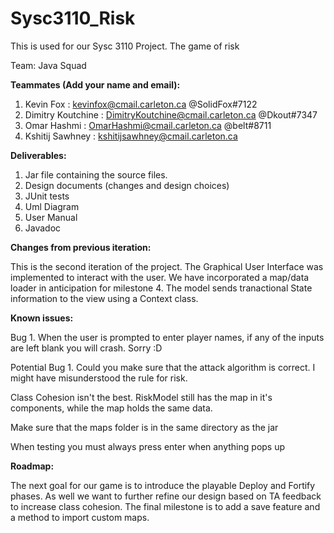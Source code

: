 # Sysc3110_Risk
This is used for our Sysc 3110 Project. The game of risk

Team: Java Squad


__Teammates (Add your name and email):__
1. Kevin Fox : kevinfox@cmail.carleton.ca @SolidFox#7122
2. Dimitry Koutchine : DimitryKoutchine@cmail.carleton.ca @Dkout#7347
3. Omar Hashmi : OmarHashmi@cmail.carleton.ca @belt#8711
4. Kshitij Sawhney : kshitijsawhney@cmail.carleton.ca

__Deliverables:__
1. Jar file containing the source files.
2. Design documents (changes and design choices)
3. JUnit tests
4. Uml Diagram 
5. User Manual
6. Javadoc 

__Changes from previous iteration:__

This is the second iteration of the project. The Graphical User Interface was implemented to interact with the user.
We have incorporated a map/data loader in anticipation for milestone 4. 
The model sends tranactional State information to the view using a Context class.

__Known issues:__

Bug 1. When the user is prompted to enter player names, if any of the inputs are left blank you will crash. Sorry :D

Potential Bug 1. Could you make sure that the attack algorithm is correct. I might have misunderstood the rule for risk.

Class Cohesion isn't the best. RiskModel still has the map in it's components, while the map holds the same data.

Make sure that the maps folder is in the same directory as the jar 

When testing you must always press enter when anything pops up

__Roadmap:__

The next goal for our game is to introduce the playable Deploy and Fortify phases.
As well we want to further refine our design based on TA feedback to increase class cohesion.
The final milestone is to add a save feature and a method to import custom maps.


